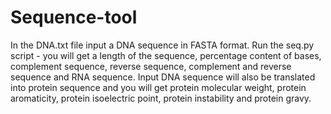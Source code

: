 # Sequence-tool
In the DNA.txt file input a DNA sequence in FASTA format. Run the seq.py script - you will get a length of the sequence, percentage content of bases, complement sequence, reverse sequence, complement and reverse sequence and RNA sequence. Input DNA sequence will also be translated into protein sequence and you will get protein molecular weight, protein aromaticity, protein isoelectric point, protein instability and protein gravy.
